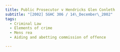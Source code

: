 ```yaml
---
title: Public Prosecutor v Hendricks Glen Conleth
subtitle: "[2002] SGHC 306 / 14\_December\_2002"
tags:
  - Criminal Law
  - Elements of crime
  - Mens rea
  - Aiding and abetting commission of offence

---
```


